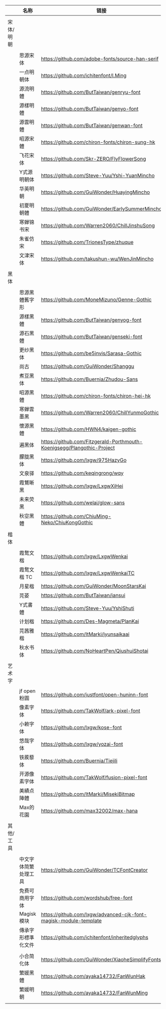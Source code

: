 
|      | 名称 | 链接 |
| ---- | ---- | ---- |
|      |      |      |
| 宋体/明朝 |      |      |
|      |      |      |
|      |  思源宋体    |  https://github.com/adobe-fonts/source-han-serif    |
|      |  一点明朝体     |   https://github.com/ichitenfont/I.Ming   |
|      |   源流明體   |   https://github.com/ButTaiwan/genryu-font   |
|      |   源樣明體   |  https://github.com/ButTaiwan/genyo-font    |
|      |   源雲明體   |  https://github.com/ButTaiwan/genwan-font    |
|      |   昭源宋體   |  https://github.com/chiron-fonts/chiron-sung-hk    |
|      |  飞花宋体    |   https://github.com/Skr-ZERO/FlyFlowerSong    |
|      |  Y式源明朝体     | https://github.com/Steve-Yuu/Yshi-YuanMincho     |
|      | 华英明朝     |  https://github.com/GuiWonder/HuayingMincho    |
|      |  初夏明朝體    |   https://github.com/GuiWonder/EarlySummerMincho   |
|      | 寒蝉锦书宋     |  https://github.com/Warren2060/ChillJinshuSong    |
|      |  朱雀仿宋    |   https://github.com/TrionesType/zhuque   |
|      | 文津宋体     |  https://github.com/takushun-wu/WenJinMincho    |
|      |      |      |
|  黑体    |      |      |
|      |      |      |
|      |  思源黑體舊字形    |   https://github.com/MoneMizuno/Genne-Gothic   |
|      |  源樣黑體    |   https://github.com/ButTaiwan/genyog-font   |
|      |   源石黑體   |   https://github.com/ButTaiwan/genseki-font   |
|      |  更纱黑体    |   https://github.com/be5invis/Sarasa-Gothic   |
|      |  尚古    |   https://github.com/GuiWonder/Shanggu   |
|      |   煮豆黑体 | https://github.com/Buernia/Zhudou-Sans    |
|      | 昭源黑體    |   https://github.com/chiron-fonts/chiron-hei-hk   |
|      |  寒蝉雲墨黑    |  https://github.com/Warren2060/ChillYunmoGothic    |
|      |  懷源黑體    |  https://github.com/HWN4/kaigen-gothic    |
|      |  遍黑体    |  https://github.com/Fitzgerald-Porthmouth-Koenigsegg/Plangothic-Project    |
|      | 朦胧黑体     |  https://github.com/lxgw/975HazyGo    |
|      | 文泉驿     |   https://github.com/keqingrong/wqy    |
|      |  霞鶩晰黑    |   https://github.com/lxgw/LxgwXiHei    |
|      |  未来荧黑     | https://github.com/welai/glow-sans     |
|      |  秋空󠄁黑體    |   https://github.com/ChiuMing-Neko/ChiuKongGothic   |
|      |      |      |
|  楷体    |      |      |
|      |      |      |
|      |   霞鹜文楷   |  https://github.com/lxgw/LxgwWenkai    |
|      |   霞鹜文楷 TC |  https://github.com/lxgw/LxgwWenkaiTC    |
|      |  月星楷     |   https://github.com/GuiWonder/MoonStarsKai   |
|      |   芫荽    | https://github.com/ButTaiwan/iansui     |
|      |   Y式書體    |  https://github.com/Steve-Yuu/YshiShuti   |
|      |  计划楷    |  https://github.com/Des-Magmeta/PlanKai    |
|      |  芫茜雅楷    |   https://github.com/ItMarki/jyunsaikaai   |
|      |   秋水书体   |   https://github.com/NoHeartPen/QiushuiShotai   |
|      |      |      |
| 艺术字     |      |      |
|      |      |      |
|      |   jf open 粉圓    |  https://github.com/justfont/open-huninn-font  |
|      |  像素字体     |   https://github.com/TakWolf/ark-pixel-font   |
|      |  小赖字体    |   https://github.com/lxgw/kose-font    |
|      |  悠哉字体    |   https://github.com/lxgw/yozai-font    |
|      |  铁蒺藜体 | https://github.com/Buernia/Tiejili  |
|      |   开源像素字体 | https://github.com/TakWolf/fusion-pixel-font   |
|      |   美績点陣體 | https://github.com/ItMarki/MisekiBitmap  |
|      | Max的花園 | https://github.com/max32002/max-hana   |
|      |      |      |
|   其他/工具   |      |      |
|      |      |      |
|      |    中文字体简繁处理工具 | https://github.com/GuiWonder/TCFontCreator   |
|      |  免费可商用字体| https://github.com/wordshub/free-font     |
|      |   Magisk 模块 | https://github.com/lxgw/advanced-cjk-font-magisk-module-template   |
|      |    傳承字形標準化文件 | https://github.com/ichitenfont/inheritedglyphs    |
|      |      |      |
|      | 小合简化体 | https://github.com/GuiWonder/XiaoheSimplifyFonts   |
|      |     繁媛黑體 | https://github.com/ayaka14732/FanWunHak    |
|      |   繁媛明朝 | https://github.com/ayaka14732/FanWunMing   |
|      |      |      |
